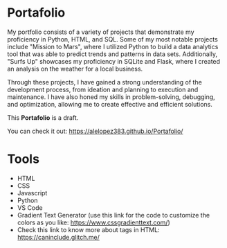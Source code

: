 # Portafolio

My portfolio consists of a variety of projects that demonstrate my proficiency in Python, HTML, and SQL. Some of my most notable projects include "Mission to Mars", where I utilized Python to build a data analytics tool that was able to predict trends and patterns in data sets. Additionally, "Surfs Up" showcases my proficiency in SQLite and Flask, where I created an analysis on the weather for a local business.

Through these projects, I have gained a strong understanding of the development process, from ideation and planning to execution and maintenance. I have also honed my skills in problem-solving, debugging, and optimization, allowing me to create effective and efficient solutions.

This **Portafolio** is a draft.

You can check it out: https://alelopez383.github.io/Portafolio/

# Tools
- HTML
- CSS
- Javascript
- Python
- VS Code
- Gradient Text Generator (use this link for the code to customize the colors as you like: https://www.cssgradienttext.com/)
- Check this link to know more about tags in HTML: https://caninclude.glitch.me/ 

